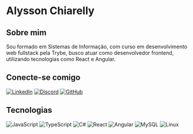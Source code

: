 # Alysson Chiarelly

## Sobre mim

Sou formado em Sistemas de Informação, com curso em desenvolvimento web fullstack pela Trybe, busco atuar como desenvolvedor frontend, utilizando tecnologias como React e Angular.

## Conecte-se comigo

[![LinkedIn](https://img.shields.io/badge/LinkedIn-0077B5?style=for-the-badge&logo=linkedin&logoColor=white)](https://www.linkedin.com/in/alysson-chiarelly/) [![Discord](https://img.shields.io/badge/Discord-7289DA?style=for-the-badge&logo=discord&logoColor=white)](https://https://discord.com/channels/@alyssonchiarelly/) [![GitHub](https://img.shields.io/badge/GitHub-100000?style=for-the-badge&logo=github&logoColor=white)](https://github.com/devalyssonchiarelly)

## Tecnologias

![JavaScript](https://img.shields.io/badge/JavaScript-F7DF1E?style=for-the-badge&logo=javascript&logoColor=black) ![TypeScript](https://img.shields.io/badge/TypeScript-007ACC?style=for-the-badge&logo=typescript&logoColor=white) ![C#](https://img.shields.io/badge/C%23-239120?style=for-the-badge&logo=c-sharp&logoColor=white) ![React](https://img.shields.io/badge/React-20232A?style=for-the-badge&logo=react&logoColor=61DAFB) ![Angular](https://img.shields.io/badge/Angular-DD0031?style=for-the-badge&logo=angular&logoColor=white) ![MySQL](https://img.shields.io/badge/MySQL-00000F?style=for-the-badge&logo=mysql&logoColor=white) ![Linux](https://img.shields.io/badge/Linux-000?style=for-the-badge&logo=linux&logoColor=FCC624)
